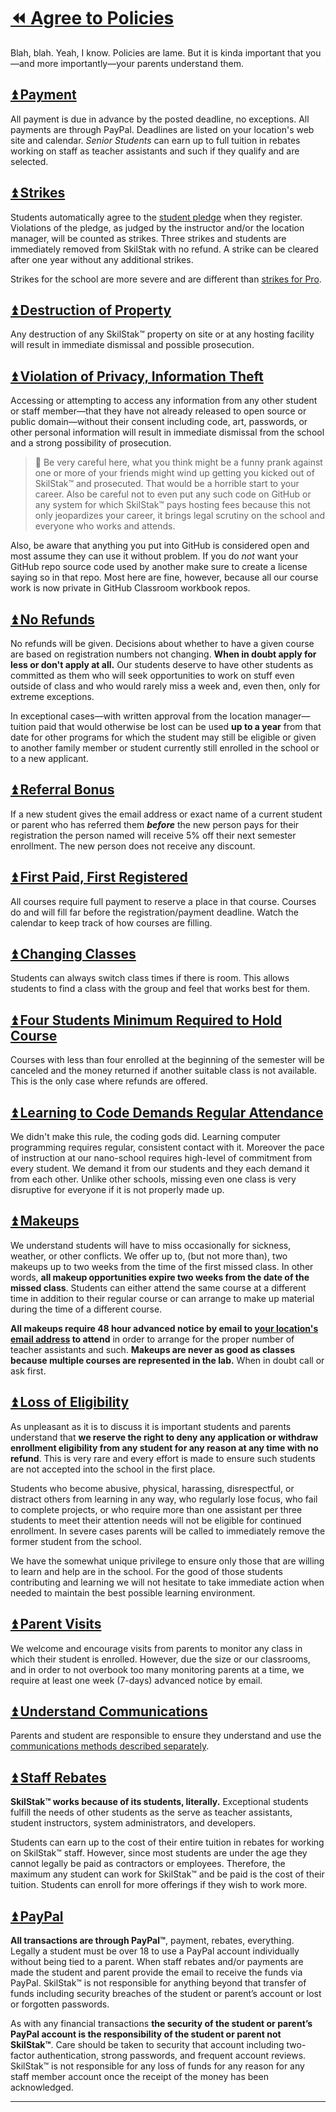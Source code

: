 # [⏪ Agree to Policies](/README.md)

Blah, blah. Yeah, I know. Policies are lame. But it is kinda important
that you—and more importantly—your parents understand them. 

## [⏫ Payment](#)

All payment is due in advance by the posted deadline, no exceptions.
All payments are through PayPal. Deadlines are listed on your
location's web site and calendar. *Senior Students* can earn
up to full tuition in rebates working on staff as teacher assistants
and such if they qualify and are selected.

## [⏫ Strikes](#)

Students automatically agree to the [student pledge](/pledge/README.md)
when they register. Violations of the pledge, as judged by the
instructor and/or the location manager, will be counted as strikes.
Three strikes and students are immediately removed from SkilStak
with no refund.  A strike can be cleared after one year without any
additional strikes.

Strikes for the school are more severe and are different than
[strikes for Pro](http://pro.skilstak.io).

## [⏫ Destruction of Property](#)

Any destruction of any SkilStak™ property on site or at any hosting
facility will result in immediate dismissal and possible prosecution.

## [⏫ Violation of Privacy, Information Theft](#)

Accessing or attempting to access any information from any other
student or staff member—that they have not already released to open source or public domain—without their consent including code, art,
passwords, or other personal information will result in immediate
dismissal from the school and a strong possibility of prosecution.

> 💬 Be very careful here, what you think might be a funny prank against
> one or more of your friends might wind up getting you kicked out
> of SkilStak™ and prosecuted. That would be a horrible start to your
> career. Also be careful not to even put any such code on GitHub
> or any system for which SkilStak™ pays hosting fees because this
> not only jeopardizes your career, it brings legal scrutiny on the school
> and everyone who works and attends.

Also, be aware that anything you put into GitHub is considered open
and most assume they can use it without problem. If you do *not*
want your GitHub repo source code used by another make sure to
create a license saying so in that repo. Most here are fine, however,
because all our course work is now private in GitHub Classroom
workbook repos.

## [⏫ No Refunds](#)

No refunds will be given. Decisions about whether to have a given
course are based on registration numbers not changing. **When in
doubt apply for less or don't apply at all.** Our students deserve
to have other students as committed as them who will seek opportunities
to work on stuff even outside of class and who would rarely miss a
week and, even then, only for extreme exceptions.

In exceptional cases—with written approval from the location
manager—tuition paid that would otherwise be lost can be used **up
to a year** from that date for other programs for which the student
may still be eligible or given to another family member or student
currently still enrolled in the school or to a new applicant.

## [⏫ Referral Bonus](#)

If a new student gives the email address or exact name of a current
student or parent who has referred them ***before*** the new person
pays for their registration the person named will receive 5% off
their next semester enrollment. The new person does not receive any
discount.

## [⏫ First Paid, First Registered](#)

All courses require full payment to reserve a place in that course.
Courses do and will fill far before the registration/payment deadline.
Watch the calendar to keep track of how courses are filling.

## [⏫ Changing Classes](#)

Students can always switch class times if there is room. This allows
students to find a class with the group and feel that works best for
them.

## [⏫ Four Students Minimum Required to Hold Course](#)

Courses with less than four enrolled at the beginning of the
semester will be canceled and the money returned if another suitable
class is not available. This is the only case where refunds are
offered.

## [⏫ Learning to Code Demands Regular Attendance](#)

We didn't make this rule, the coding gods did. Learning computer
programming requires regular, consistent contact with it. Moreover
the pace of instruction at our nano-school requires high-level of
commitment from every student. We demand it from our students and
they each demand it from each other. Unlike other schools, missing
even one class is very disruptive for everyone if it is not properly
made up.

## [⏫ Makeups](#)

We understand students will have to miss occasionally for sickness,
weather, or other conflicts. We offer up to, (but not more than),
two makeups up to two weeks from the time of the first missed class.
In other words, **all makeup opportunities expire two weeks from
the date of the missed class**. Students can either attend the same
course at a different time in addition to their regular course or
can arrange to make up material during the time of a different
course.

**All makeups require 48 hour advanced notice by email to [your
location's email
address](/communications.md#enrollment-and-makeups-use-email) to
attend** in order to arrange for the proper number of teacher
assistants and such. **Makeups are never as good as classes because
multiple courses are represented in the lab.** When in doubt call
or ask first.

## [⏫ Loss of Eligibility](#)

As unpleasant as it is to discuss it is important students and
parents understand that **we reserve the right to deny any
application or withdraw enrollment eligibility from any student for
any reason at any time with no refund**. This is very rare and every
effort is made to ensure such students are not accepted into the
school in the first place.

Students who become abusive, physical, harassing, disrespectful,
or distract others from learning in any way, who regularly lose
focus, who fail to complete projects, or who require more than one
assistant per three students to meet their attention needs will not
be eligible for continued enrollment. In severe cases parents will
be called to immediately remove the former student from the school.

We have the somewhat unique privilege to ensure only those
that are willing to learn and help are in the school. For the good
of those students contributing and learning we will not hesitate
to take immediate action when needed to maintain the best possible
learning environment.

## [⏫ Parent Visits](#)

We welcome and encourage visits from parents to monitor any class
in which their student is enrolled. However, due the size or our
classrooms, and in order to not overbook too many monitoring parents
at a time, we require at least one week (7-days) advanced notice by
email.

## [⏫ Understand Communications](#)

Parents and student are responsible to ensure they understand
and use the [communications methods described
separately](/communications.md).

## [⏫ Staff Rebates](#)

**SkilStak™ works because of its students, literally.** Exceptional
students fulfill the needs of other students as the serve as
teacher assistants, student instructors, system administrators, and
developers.

Students can earn up to the cost of their entire tuition in rebates
for working on SkilStak™ staff. However, since most students are under
the age they cannot legally be paid as contractors or employees.
Therefore, the maximum any student can work for SkilStak™ and be paid
is the cost of their tuition. Students can enroll for more offerings
if they wish to work more.

## [⏫ PayPal](#)

**All transactions are through PayPal™**, payment, rebates, everything.
Legally a student must be over 18 to use a PayPal account individually
without being tied to a parent. When staff rebates and/or payments
are made the student and parent provide the email to receive the
funds via PayPal. SkilStak™ is not responsible for anything beyond
that transfer of funds including security breaches of the student
or parent’s account or lost or forgotten passwords.

As with any financial transactions **the security of the student
or parent’s PayPal account is the responsibility of the student or
parent not SkilStak™**. Care should be taken to security that account
including two-factor authentication, strong passwords, and frequent
account reviews. SkilStak™ is not responsible for any loss of funds
for any reason for any staff member account once the receipt of the
money has been acknowledged.

____

